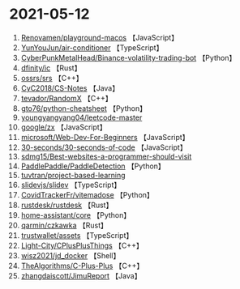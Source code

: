 # 2021-05-12

1. [Renovamen/playground-macos](https://github.com/Renovamen/playground-macos) 【JavaScript】
2. [YunYouJun/air-conditioner](https://github.com/YunYouJun/air-conditioner) 【TypeScript】
3. [CyberPunkMetalHead/Binance-volatility-trading-bot](https://github.com/CyberPunkMetalHead/Binance-volatility-trading-bot) 【Python】
4. [dfinity/ic](https://github.com/dfinity/ic) 【Rust】
5. [ossrs/srs](https://github.com/ossrs/srs) 【C++】
6. [CyC2018/CS-Notes](https://github.com/CyC2018/CS-Notes) 【Java】
7. [tevador/RandomX](https://github.com/tevador/RandomX) 【C++】
8. [gto76/python-cheatsheet](https://github.com/gto76/python-cheatsheet) 【Python】
9. [youngyangyang04/leetcode-master](https://github.com/youngyangyang04/leetcode-master) 
10. [google/zx](https://github.com/google/zx) 【JavaScript】
11. [microsoft/Web-Dev-For-Beginners](https://github.com/microsoft/Web-Dev-For-Beginners) 【JavaScript】
12. [30-seconds/30-seconds-of-code](https://github.com/30-seconds/30-seconds-of-code) 【JavaScript】
13. [sdmg15/Best-websites-a-programmer-should-visit](https://github.com/sdmg15/Best-websites-a-programmer-should-visit) 
14. [PaddlePaddle/PaddleDetection](https://github.com/PaddlePaddle/PaddleDetection) 【Python】
15. [tuvtran/project-based-learning](https://github.com/tuvtran/project-based-learning) 
16. [slidevjs/slidev](https://github.com/slidevjs/slidev) 【TypeScript】
17. [CovidTrackerFr/vitemadose](https://github.com/CovidTrackerFr/vitemadose) 【Python】
18. [rustdesk/rustdesk](https://github.com/rustdesk/rustdesk) 【Rust】
19. [home-assistant/core](https://github.com/home-assistant/core) 【Python】
20. [qarmin/czkawka](https://github.com/qarmin/czkawka) 【Rust】
21. [trustwallet/assets](https://github.com/trustwallet/assets) 【TypeScript】
22. [Light-City/CPlusPlusThings](https://github.com/Light-City/CPlusPlusThings) 【C++】
23. [wisz2021/jd_docker](https://github.com/wisz2021/jd_docker) 【Shell】
24. [TheAlgorithms/C-Plus-Plus](https://github.com/TheAlgorithms/C-Plus-Plus) 【C++】
25. [zhangdaiscott/JimuReport](https://github.com/zhangdaiscott/JimuReport) 【Java】
